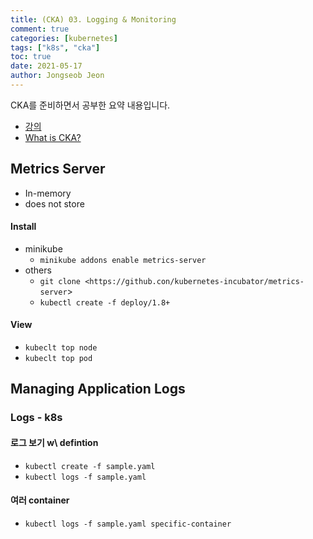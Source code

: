 ```yaml
---
title: (CKA) 03. Logging & Monitoring
comment: true
categories: [kubernetes]
tags: ["k8s", "cka"]
toc: true
date: 2021-05-17
author: Jongseob Jeon
---
```


CKA를 준비하면서 공부한 요약 내용입니다.
- [강의](https://www.udemy.com/course/certified-kubernetes-administrator-with-practice-tests/)
- [What is CKA?](https://www.cncf.io/certification/cka/)

## Metrics Server

- In-memory
- does not store

#### Install

- minikube
  - `minikube addons enable metrics-server`
- others
  - `git clone <https://github.con/kubernetes-incubator/metrics-server`>
  - `kubectl create -f deploy/1.8+`

#### View

- `kubeclt top node`
- `kubeclt top pod`

## Managing Application Logs

### Logs - k8s

#### 로그 보기 w\ defintion

- `kubectl create -f sample.yaml`
- `kubectl logs -f sample.yaml`

#### 여러 container

- `kubectl logs -f sample.yaml specific-container`
